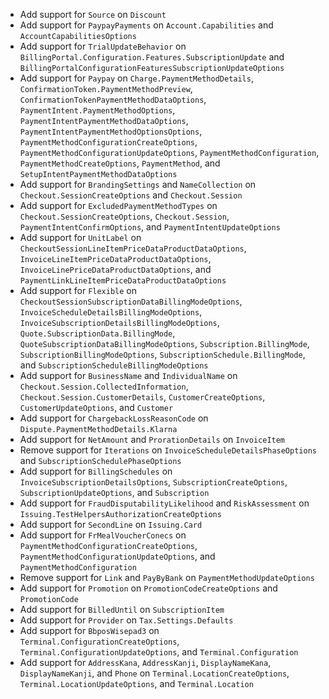 * Add support for `Source` on `Discount`
* Add support for `PaypayPayments` on `Account.Capabilities` and `AccountCapabilitiesOptions`
* Add support for `TrialUpdateBehavior` on `BillingPortal.Configuration.Features.SubscriptionUpdate` and `BillingPortalConfigurationFeaturesSubscriptionUpdateOptions`
* Add support for `Paypay` on `Charge.PaymentMethodDetails`, `ConfirmationToken.PaymentMethodPreview`, `ConfirmationTokenPaymentMethodDataOptions`, `PaymentIntent.PaymentMethodOptions`, `PaymentIntentPaymentMethodDataOptions`, `PaymentIntentPaymentMethodOptionsOptions`, `PaymentMethodConfigurationCreateOptions`, `PaymentMethodConfigurationUpdateOptions`, `PaymentMethodConfiguration`, `PaymentMethodCreateOptions`, `PaymentMethod`, and `SetupIntentPaymentMethodDataOptions`
* Add support for `BrandingSettings` and `NameCollection` on `Checkout.SessionCreateOptions` and `Checkout.Session`
* Add support for `ExcludedPaymentMethodTypes` on `Checkout.SessionCreateOptions`, `Checkout.Session`, `PaymentIntentConfirmOptions`, and `PaymentIntentUpdateOptions`
* Add support for `UnitLabel` on `CheckoutSessionLineItemPriceDataProductDataOptions`, `InvoiceLineItemPriceDataProductDataOptions`, `InvoiceLinePriceDataProductDataOptions`, and `PaymentLinkLineItemPriceDataProductDataOptions`
* Add support for `Flexible` on `CheckoutSessionSubscriptionDataBillingModeOptions`, `InvoiceScheduleDetailsBillingModeOptions`, `InvoiceSubscriptionDetailsBillingModeOptions`, `Quote.SubscriptionData.BillingMode`, `QuoteSubscriptionDataBillingModeOptions`, `Subscription.BillingMode`, `SubscriptionBillingModeOptions`, `SubscriptionSchedule.BillingMode`, and `SubscriptionScheduleBillingModeOptions`
* Add support for `BusinessName` and `IndividualName` on `Checkout.Session.CollectedInformation`, `Checkout.Session.CustomerDetails`, `CustomerCreateOptions`, `CustomerUpdateOptions`, and `Customer`
* Add support for `ChargebackLossReasonCode` on `Dispute.PaymentMethodDetails.Klarna`
* Add support for `NetAmount` and `ProrationDetails` on `InvoiceItem`
* Remove support for `Iterations` on `InvoiceScheduleDetailsPhaseOptions` and `SubscriptionSchedulePhaseOptions`
* Add support for `BillingSchedules` on `InvoiceSubscriptionDetailsOptions`, `SubscriptionCreateOptions`, `SubscriptionUpdateOptions`, and `Subscription`
* Add support for `FraudDisputabilityLikelihood` and `RiskAssessment` on `Issuing.TestHelpersAuthorizationCreateOptions`
* Add support for `SecondLine` on `Issuing.Card`
* Add support for `FrMealVoucherConecs` on `PaymentMethodConfigurationCreateOptions`, `PaymentMethodConfigurationUpdateOptions`, and `PaymentMethodConfiguration`
* Remove support for `Link` and `PayByBank` on `PaymentMethodUpdateOptions`
* Add support for `Promotion` on `PromotionCodeCreateOptions` and `PromotionCode`
* Add support for `BilledUntil` on `SubscriptionItem`
* Add support for `Provider` on `Tax.Settings.Defaults`
* Add support for `BbposWisepad3` on `Terminal.ConfigurationCreateOptions`, `Terminal.ConfigurationUpdateOptions`, and `Terminal.Configuration`
* Add support for `AddressKana`, `AddressKanji`, `DisplayNameKana`, `DisplayNameKanji`, and `Phone` on `Terminal.LocationCreateOptions`, `Terminal.LocationUpdateOptions`, and `Terminal.Location`